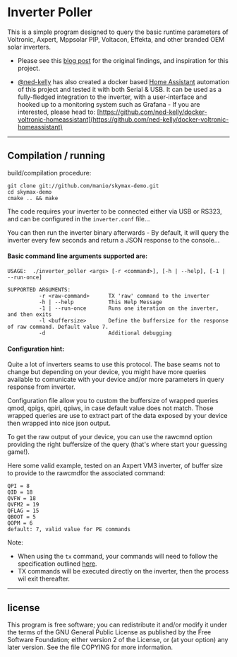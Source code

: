 # Inverter Poller

This is a simple program designed to query the basic runtime parameters of Voltronic, Axpert, Mppsolar PIP, Voltacon, Effekta, and other branded OEM solar inverters.

- Please see this [blog post](https://skyboo.net/2017/03/monitoring-voltronic-power-axpert-mex-inverter-under-linux/) for the original findings, and inspiration for this project.

- [@ned-kelly](https://github.com/ned-kelly/) has also created a docker based [Home Assistant](https://www.home-assistant.io/) automation of this project and tested
it with both Serial & USB. It can be used as a fully-fledged integration to the inverter, with a user-interface and hooked up to a monitoring system such as Grafana - If you are interested, please head to:
[https://github.com/ned-kelly/docker-voltronic-homeassistant](https://github.com/ned-kelly/docker-voltronic-homeassistant)

------------------------------------------------------------

## Compilation / running

build/compilation procedure:

```
git clone git://github.com/manio/skymax-demo.git
cd skymax-demo
cmake .. && make
```

The code requires your inverter to be connected either via USB or RS323, and can be configured in the `inverter.conf` file... 


You can then run the inverter binary afterwards - By default, it will query the inverter every few seconds and return a JSON response to the console...


#### Basic command line arguments supported are:

```
USAGE:  ./inverter_poller <args> [-r <command>], [-h | --help], [-1 | --run-once]

SUPPORTED ARGUMENTS:
          -r <raw-command>      TX 'raw' command to the inverter
          -h | --help           This Help Message
          -1 | --run-once       Runs one iteration on the inverter, and then exits
          -l <buffersize>       Define the buffersize for the response of raw command. Default value 7. 
          -d                    Additional debugging

```

#### Configuration hint:

Quite a lot of inverters seams to use this protocol. The base seams not to change but depending on your device, you might have more queries available to comunicate with your device and/or more parameters in query response from inverter. 

Configuration file allow you to custom the buffersize of wrapped queries qmod, qpigs, qpiri, qpiws, in case default value does not match. Those wrapped queries are use to extract part of the data exposed by your device then wrapped into nice json output.

To get the raw output of your device, you can use the rawcmnd option providing the right buffersize of the query (that's where start your guessing game!).

Here some valid example, tested on an Axpert VM3 inverter, of buffer size to provide to the rawcmdfor the associated command:

```
QPI = 8
QID = 18
QVFW = 18
QVFM2 = 19
QFLAG = 15
QBOOT = 5
QOPM = 6
default: 7, valid value for PE commands
```
Note:

- When using the `tx` command, your commands will need to follow the specification outlined [here](https://github.com/ned-kelly/docker-voltronic-homeassistant/blob/master/manual/HS_MS_MSX_RS232_Protocol_20140822_after_current_upgrade.pdf).
- TX commands will be executed directly on the inverter, then the process wil exit thereafter.

--------------------------------------------------------------------------------------
license
--------------------------------------------------------------------------------------
This program is free software; you can redistribute it and/or modify
it under the terms of the GNU General Public License as published by
the Free Software Foundation; either version 2 of the License, or
(at your option) any later version.
See the file COPYING for more information.
